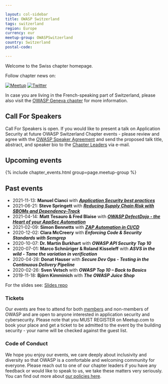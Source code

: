 ```yaml
---

layout: col-sidebar
title: OWASP Switzerland
tags: switzerland
region: Europe
currency: eur
meetup-group: OWASPSwitzerland
country: Switzerland
postal-code:

---
```



Welcome to the Swiss chapter homepage.

Follow chapter news on:

[![Meetup](/www-chapter-switzerland/assets/images/meetup.png)](https://www.meetup.com/OWASPSwitzerland/)
[![Twitter](/www-chapter-switzerland/assets/images/twitter.png)](https://twitter.com/owasp_ch)

In case you are living in the French-speaking part of Switzerland, please also visit the [OWASP Geneva chapter](/www-chapter-geneva/) for more information.

## Call For Speakers

Call For Speakers is open. If you would like to present a talk on Application Security at future OWASP Switzerland Chapter events - please review and agree with the [OWASP Speaker Agreement](/www-policy/legal/speaker-agreement) and send the proposed talk title, abstract, and speaker bio to the [Chapter Leaders](leaders.md) via e-mail.

## Upcoming events

{% include chapter_events.html group=page.meetup-group %}

## Past events

- 2021-11-13: **Manuel Cianci** with **_[Application Security best practices](https://youtu.be/8ZVFDZWkkac)_**
- 2021-06-21: **Steve Springett** with **_[Reducing Supply Chain Risk with SBOMs and Dependency-Track](https://youtu.be/n2PEezeuMqE)_**
- 2021-04-14: **Matt Tesauro & Fred Blaise** with **_[OWASP DefectDojo - the Heart of your AppSec Automation](https://youtu.be/wpvOdsbX7sU)_**
- 2021-02-09: **Simon Bennetts** with **_[ZAP Automation in CI/CD](https://youtu.be/tR93F-llbo8)_**
- 2020-12-02: **Clara McCreery** with **_Enforcing Code & Security Standards with Semgrep_**
- 2020-10-07: **Dr. Martin Burkhart** with **_OWASP API Security Top 10_**
- 2020-07-01: **Marco Schnüriger & Roland Kisseleff** with **_ASVS in the wild - Tame the variation in verification_**
- 2020-04-28: **Donat Hauser** with **_Secure Dev Ops - Testing in the Continuous Delivery Pipeline_**
- 2020-02-26: **Sven Vetsch** with **_OWASP Top 10 – Back to Basics_**
- 2019-11-18: **Björn Kimminich** with **_The OWASP Juice Shop_**

For the slides see: [Slides repo](https://github.com/OWASP/www-chapter-switzerland/tree/master/assets/slides)

### Tickets

Our events are free to attend for both [members](/membership/) and non-members of OWASP and are open to anyone interested in application security and cybersecurity. Please note that you MUST REGISTER on Meetup.com to book your place and get a ticket to be admitted to the event by the building security - your name will be checked against the guest list.

### Code of Conduct

We hope you enjoy our events, we care deeply about inclusivity and diversity so that OWASP is a comfortable and welcoming community for everyone. Please reach out to one of our chapter leaders if you have any feedback or would like to speak to us, we take these matters very seriously. You can find out more about [our policies here](/www-policy/operational/code-of-conduct).
